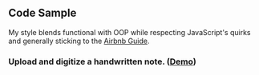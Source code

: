 ## Code Sample

My style blends functional with OOP while respecting JavaScript's quirks and generally sticking to the [Airbnb Guide](https://github.com/airbnb/javascript).

### Upload and digitize a handwritten note. ([Demo](https://www.jesserafalko.com/florist-project/))
